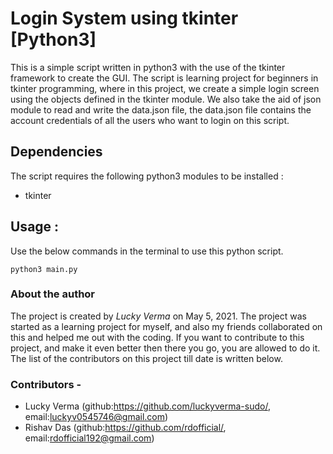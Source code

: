 # Login System using tkinter [Python3]

This is a simple script written in python3 with the use of the tkinter framework to create the GUI. The script is learning project for beginners in tkinter programming, where in this project, we create a simple login screen using the objects defined in the tkinter module. We also take the aid of json module to read and write the data.json file, the data.json file contains the account credentials of all the users who want to login on this script.

## Dependencies
The script requires the following python3 modules to be installed :
* tkinter

## Usage : 
Use the below commands in the terminal to use this python script.
```
python3 main.py
```

### About the author

The project is created by _Lucky Verma_ on May 5, 2021. The project was started as a learning project for myself, and also my friends collaborated on this and helped me out with the coding. If you want to contribute to this project, and make it even better then there you go, you are allowed to do it. The list of the contributors on this project till date is written below.

### Contributors -
* Lucky Verma (github:https://github.com/luckyverma-sudo/, email:luckyv0545746@gmail.com)
* Rishav Das (github:https://github.com/rdofficial/, email:rdofficial192@gmail.com)
